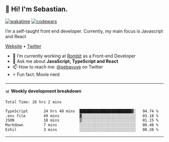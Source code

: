 ## 👋 Hi! I'm Sebastian.

[![wakatime](https://wakatime.com/badge/user/df0036c6-328a-4a39-be9b-e49417ed22a1.svg)](https://wakatime.com/@df0036c6-328a-4a39-be9b-e49417ed22a1)
[![codewars](https://www.codewars.com/users/sebavuye/badges/small)](https://www.codewars.com/users/sebavuye)

I’m a self-taught front end developer. Currently, my main focus is Javascript and React

[Website](https://sebastianvuye.be) • [Twitter](https://twitter.com/sebavuye)

- 🔭 I’m currently working at [Rombit](https://rombit.com/) as a Front-end Developer
- 💬 Ask me about **JavaScript, TypeScript and React**
- 📫 How to reach me: [@sebavuye](https://twitter.com/sebavuye) on Twitter
- ⚡ Fun fact: Movie nerd

-------

📊 **Weekly development breakdown**

<!--START_SECTION:waka-->

```txt
Total Time: 26 hrs 2 mins

TypeScript       24 hrs 40 mins  ███████████████████████▓░   94.74 %
.env file        49 mins         ▓░░░░░░░░░░░░░░░░░░░░░░░░   03.18 %
JSON             18 mins         ▒░░░░░░░░░░░░░░░░░░░░░░░░   01.15 %
Markdown         7 mins          ░░░░░░░░░░░░░░░░░░░░░░░░░   00.48 %
Ezhil            3 mins          ░░░░░░░░░░░░░░░░░░░░░░░░░   00.20 %
```

<!--END_SECTION:waka-->
-------

